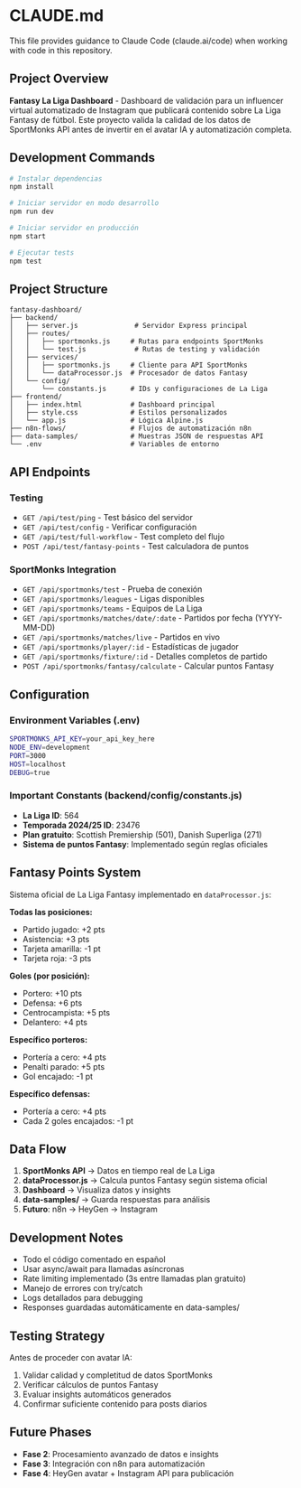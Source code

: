 # CLAUDE.md

This file provides guidance to Claude Code (claude.ai/code) when working with code in this repository.

## Project Overview

**Fantasy La Liga Dashboard** - Dashboard de validación para un influencer virtual automatizado de Instagram que publicará contenido sobre La Liga Fantasy de fútbol. Este proyecto valida la calidad de los datos de SportMonks API antes de invertir en el avatar IA y automatización completa.

## Development Commands

```bash
# Instalar dependencias
npm install

# Iniciar servidor en modo desarrollo
npm run dev

# Iniciar servidor en producción
npm start

# Ejecutar tests
npm test
```

## Project Structure

```
fantasy-dashboard/
├── backend/
│   ├── server.js              # Servidor Express principal
│   ├── routes/
│   │   ├── sportmonks.js     # Rutas para endpoints SportMonks
│   │   └── test.js            # Rutas de testing y validación
│   ├── services/
│   │   ├── sportmonks.js     # Cliente para API SportMonks
│   │   └── dataProcessor.js  # Procesador de datos Fantasy
│   └── config/
│       └── constants.js      # IDs y configuraciones de La Liga
├── frontend/
│   ├── index.html            # Dashboard principal
│   ├── style.css             # Estilos personalizados
│   └── app.js                # Lógica Alpine.js
├── n8n-flows/                # Flujos de automatización n8n
├── data-samples/             # Muestras JSON de respuestas API
└── .env                      # Variables de entorno
```

## API Endpoints

### Testing
- `GET /api/test/ping` - Test básico del servidor
- `GET /api/test/config` - Verificar configuración
- `GET /api/test/full-workflow` - Test completo del flujo
- `POST /api/test/fantasy-points` - Test calculadora de puntos

### SportMonks Integration
- `GET /api/sportmonks/test` - Prueba de conexión
- `GET /api/sportmonks/leagues` - Ligas disponibles
- `GET /api/sportmonks/teams` - Equipos de La Liga
- `GET /api/sportmonks/matches/date/:date` - Partidos por fecha (YYYY-MM-DD)
- `GET /api/sportmonks/matches/live` - Partidos en vivo
- `GET /api/sportmonks/player/:id` - Estadísticas de jugador
- `GET /api/sportmonks/fixture/:id` - Detalles completos de partido
- `POST /api/sportmonks/fantasy/calculate` - Calcular puntos Fantasy

## Configuration

### Environment Variables (.env)
```bash
SPORTMONKS_API_KEY=your_api_key_here
NODE_ENV=development
PORT=3000
HOST=localhost
DEBUG=true
```

### Important Constants (backend/config/constants.js)
- **La Liga ID**: 564
- **Temporada 2024/25 ID**: 23476
- **Plan gratuito**: Scottish Premiership (501), Danish Superliga (271)
- **Sistema de puntos Fantasy**: Implementado según reglas oficiales

## Fantasy Points System

Sistema oficial de La Liga Fantasy implementado en `dataProcessor.js`:

**Todas las posiciones:**
- Partido jugado: +2 pts
- Asistencia: +3 pts
- Tarjeta amarilla: -1 pt
- Tarjeta roja: -3 pts

**Goles (por posición):**
- Portero: +10 pts
- Defensa: +6 pts
- Centrocampista: +5 pts
- Delantero: +4 pts

**Específico porteros:**
- Portería a cero: +4 pts
- Penalti parado: +5 pts
- Gol encajado: -1 pt

**Específico defensas:**
- Portería a cero: +4 pts
- Cada 2 goles encajados: -1 pt

## Data Flow

1. **SportMonks API** → Datos en tiempo real de La Liga
2. **dataProcessor.js** → Calcula puntos Fantasy según sistema oficial
3. **Dashboard** → Visualiza datos y insights
4. **data-samples/** → Guarda respuestas para análisis
5. **Futuro**: n8n → HeyGen → Instagram

## Development Notes

- Todo el código comentado en español
- Usar async/await para llamadas asíncronas
- Rate limiting implementado (3s entre llamadas plan gratuito)
- Manejo de errores con try/catch
- Logs detallados para debugging
- Responses guardadas automáticamente en data-samples/

## Testing Strategy

Antes de proceder con avatar IA:
1. Validar calidad y completitud de datos SportMonks
2. Verificar cálculos de puntos Fantasy
3. Evaluar insights automáticos generados
4. Confirmar suficiente contenido para posts diarios

## Future Phases

- **Fase 2**: Procesamiento avanzado de datos e insights
- **Fase 3**: Integración con n8n para automatización
- **Fase 4**: HeyGen avatar + Instagram API para publicación